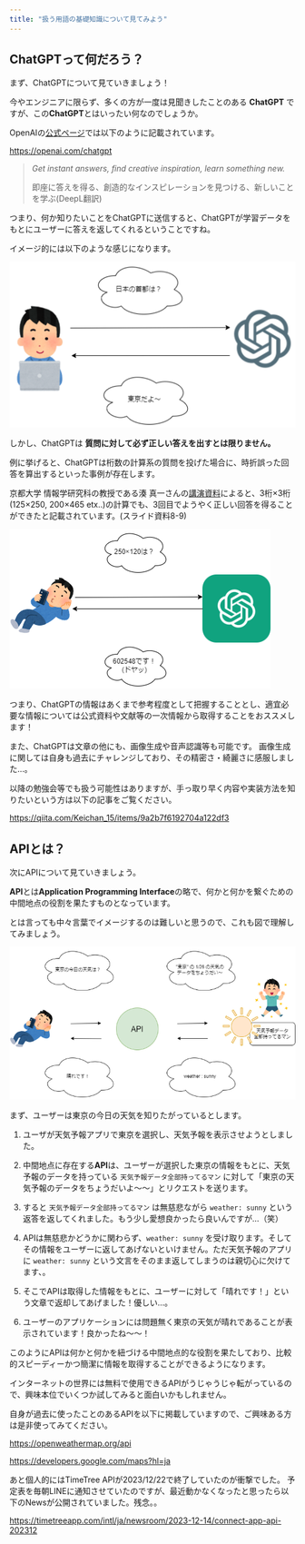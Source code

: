 ```yaml
---
title: "扱う用語の基礎知識について見てみよう"
---
```

## ChatGPTって何だろう？
まず、ChatGPTについて見ていきましょう！

今やエンジニアに限らず、多くの方が一度は見聞きしたことのある **ChatGPT** ですが、この**ChatGPT**とはいったい何なのでしょうか。

OpenAIの[公式ページ](https://openai.com/chatgpt)では以下のように記載されています。

https://openai.com/chatgpt

> *Get instant answers, find creative inspiration, learn something new.*
> 
> 即座に答えを得る、創造的なインスピレーションを見つける、新しいことを学ぶ(DeepL翻訳)

つまり、何か知りたいことをChatGPTに送信すると、ChatGPTが学習データをもとにユーザーに答えを返してくれるということですね。

イメージ的には以下のような感じになります。

![Alt text](%E5%90%8D%E7%A7%B0%E6%9C%AA%E8%A8%AD%E5%AE%9A%E3%83%95%E3%82%A1%E3%82%A4%E3%83%AB.drawio.png)

しかし、ChatGPTは **質問に対して必ず正しい答えを出すとは限りません。**

例に挙げると、ChatGPTは桁数の計算系の質問を投げた場合に、時折誤った回答を算出するといった事例が存在します。

京都大学 情報学研究科の教授である湊 真一さんの[講演資料](https://www.nii.ac.jp/event/upload/20230707-03_Minato.pdf)によると、3桁×3桁 (125×250, 200×465 etx..)の計算でも、3回目でようやく正しい回答を得ることができたと記載されています。(スライド資料8-9)

![Alt text](<名称未設定ファイル.drawio (1).png>)

つまり、ChatGPTの情報はあくまで参考程度として把握することとし、適宜必要な情報については公式資料や文献等の一次情報から取得することをおススメします！

また、ChatGPTは文章の他にも、画像生成や音声認識等も可能です。
画像生成に関しては自身も過去にチャレンジしており、その精密さ・綺麗さに感服しました…。

以降の勉強会等でも扱う可能性はありますが、手っ取り早く内容や実装方法を知りたいという方は以下の記事をご覧ください。

https://qiita.com/Keichan_15/items/9a2b7f6192704a122df3

## APIとは？
次にAPIについて見ていきましょう。

**API**とは**Application Programming Interface**の略で、何かと何かを繋ぐための中間地点の役割を果たすものとなっています。

とは言っても中々言葉でイメージするのは難しいと思うので、これも図で理解してみましょう。

![Alt text](<名称未設定ファイル.drawio (3).png>)

まず、ユーザーは東京の今日の天気を知りたがっているとします。

1. ユーザが天気予報アプリで東京を選択し、天気予報を表示させようとしました。

2. 中間地点に存在する**API**は、ユーザーが選択した東京の情報をもとに、天気予報のデータを持っている ```天気予報データ全部持ってるマン``` に対して「東京の天気予報のデータをちょうだいよ～～」とリクエストを送ります。

3. すると ```天気予報データ全部持ってるマン``` は無慈悲ながら ```weather: sunny``` という返答を返してくれました。もう少し愛想良かったら良いんですが…（笑）

4. APIは無慈悲かどうかに関わらず、```weather: sunny``` を受け取ります。そしてその情報をユーザーに返してあげないといけません。ただ天気予報のアプリに ```weather: sunny``` という文言をそのまま返してしまうのは親切心に欠けてます、。

5. そこでAPIは取得した情報をもとに、ユーザーに対して「晴れです！」という文章で返却してあげました！優しい…。

6. ユーザーのアプリケーションには問題無く東京の天気が晴れであることが表示されています！良かったね～～！

このようにAPIは何かと何かを紐づける中間地点的な役割を果たしており、比較的スピーディーかつ簡潔に情報を取得することができるようになります。

インターネットの世界には無料で使用できるAPIがうじゃうじゃ転がっているので、興味本位でいくつか試してみると面白いかもしれません。

自身が過去に使ったことのあるAPIを以下に掲載していますので、ご興味ある方は是非使ってみてください。

https://openweathermap.org/api

https://developers.google.com/maps?hl=ja

あと個人的にはTimeTree APIが2023/12/22で終了していたのが衝撃でした。
予定表を毎朝LINEに通知させていたのですが、最近動かなくなったと思ったら以下のNewsが公開されていました。残念。。

https://timetreeapp.com/intl/ja/newsroom/2023-12-14/connect-app-api-202312